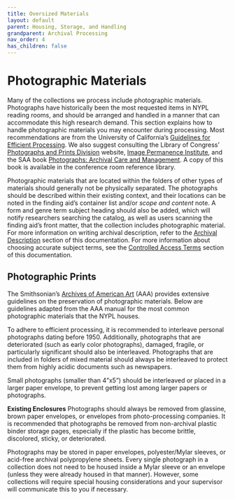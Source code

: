 ```yaml
---
title: Oversized Materials
layout: default
parent: Housing, Storage, and Handling
grandparent: Archival Processing
nav_order: 4
has_children: false
---
```

# **Photographic Materials**
Many of the collections we process include photographic materials. Photographs have historically been the most requested items in NYPL reading rooms, and should be arranged and handled in a manner that can accommodate this high research demand. This section explains how to handle photographic materials you may encounter during processing. Most recommendations are from the University of California’s [Guidelines for Efficient Processing](https://escholarship.org/content/qt4b81g01z/qt4b81g01z_noSplash_acfcd3e90aa74fad99881bfaa79fe9f5.pdf?t=qk38ft). We also suggest consulting the Library of Congress’ [Photographs and Prints Division](https://www.loc.gov/rr/print/resource/vmbib.html) website, [Image Permanence Institute](https://www.imagepermanenceinstitute.org/research/photographic.html), and the SAA book [Photographs: Archival Care and Management](https://www.worldcat.org/title/photographs-archival-care-and-management/oclc/70175019). A copy of this book is available in the conference room reference library.

Photographic materials that are located within the folders of other types of materials should generally not be physically separated. The photographs should be described within their existing context, and their locations can be noted in the finding aid’s container list and/or _scope and content_ note. A form and genre term subject heading should also be added, which will notify researchers searching the catalog, as well as users scanning the finding aid’s front matter, that the collection includes photographic material. For more information on writing archival description, refer to the [Archival Description]() section of this documentation. For more information about choosing accurate subject terms, see the [Controlled Access Terms]() section of this documentation. 

## **Photographic Prints**

The Smithsonian’s [Archives of American Art](https://www.aaa.si.edu/documentation/processing-guidelines-chapter-5-preservation-methods-and-issues-at-the-archives-of) (AAA) provides extensive guidelines on the preservation of photographic materials. Below are guidelines adapted from the AAA manual for the most common photographic materials that the NYPL houses.

To adhere to efficient processing, it is recommended to interleave personal photographs dating before 1950. Additionally, photographs that are deteriorated (such as early color photographs), damaged, fragile, or particularly significant should also be interleaved. Photographs that are included in folders of mixed material should always be interleaved to protect them from highly acidic documents such as newspapers.

Small photographs (smaller than 4”x5”) should be interleaved or placed in a larger paper envelope, to prevent getting lost among larger papers or photographs.

**Existing Enclosures**
Photographs should always be removed from glassine, brown paper envelopes, or envelopes from photo-processing companies. It is recommended that photographs be removed from non-archival plastic binder storage pages, especially if the plastic has become brittle, discolored, sticky, or deteriorated. 

Photographs may be stored in paper envelopes, polyester/Mylar sleeves, or acid-free archival polypropylene sheets. Every single photograph in a collection does not need to be housed inside a Mylar sleeve or an envelope (unless they were already housed in that manner). However, some collections will require special housing considerations and your supervisor will communicate this to you if necessary.

